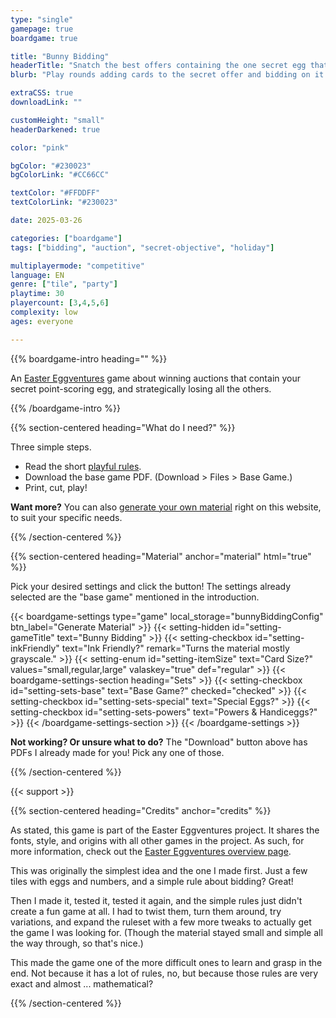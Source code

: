 ```yaml
---
type: "single"
gamepage: true
boardgame: true

title: "Bunny Bidding"
headerTitle: "Snatch the best offers containing the one secret egg that scores you points."
blurb: "Play rounds adding cards to the secret offer and bidding on it. But use your highest value cards wisely, because only ONE type of egg actually scores you points in the end!"

extraCSS: true
downloadLink: ""

customHeight: "small"
headerDarkened: true

color: "pink"

bgColor: "#230023"
bgColorLink: "#CC66CC"

textColor: "#FFDDFF"
textColorLink: "#230023"

date: 2025-03-26

categories: ["boardgame"]
tags: ["bidding", "auction", "secret-objective", "holiday"]

multiplayermode: "competitive"
language: EN
genre: ["tile", "party"]
playtime: 30
playercount: [3,4,5,6]
complexity: low
ages: everyone

---
```


{{% boardgame-intro heading="" %}}

An [Easter Eggventures](/easter-eggventures/) game about winning auctions that contain your secret point-scoring egg, and strategically losing all the others.

{{% /boardgame-intro %}}

{{% section-centered heading="What do I need?" %}}

Three simple steps.
* Read the short [playful rules](rules).
* Download the base game PDF. (Download > Files > Base Game.)
* Print, cut, play!

**Want more?** You can also [generate your own material](#material) right on this website, to suit your specific needs.

{{% /section-centered %}}

{{% section-centered heading="Material" anchor="material" html="true" %}}

<p>Pick your desired settings and click the button! The settings already selected are the "base game" mentioned in the introduction.</p>

{{< boardgame-settings type="game" local_storage="bunnyBiddingConfig" btn_label="Generate Material" >}}
	{{< setting-hidden id="setting-gameTitle" text="Bunny Bidding" >}}
  {{< setting-checkbox id="setting-inkFriendly" text="Ink Friendly?" remark="Turns the material mostly grayscale." >}}
  {{< setting-enum id="setting-itemSize" text="Card Size?" values="small,regular,large" valaskey="true" def="regular" >}}
  {{< boardgame-settings-section heading="Sets" >}}
{{< setting-checkbox id="setting-sets-base" text="Base Game?" checked="checked" >}}
{{< setting-checkbox id="setting-sets-special" text="Special Eggs?" >}}
{{< setting-checkbox id="setting-sets-powers" text="Powers & Handiceggs?" >}}
  {{< /boardgame-settings-section >}}
{{< /boardgame-settings >}}

<p class="settings-remark"><strong>Not working? Or unsure what to do?</strong> The "Download" button above has PDFs I already made for you! Pick any one of those.</p>

{{% /section-centered %}}

{{< support >}}

{{% section-centered heading="Credits" anchor="credits" %}}

As stated, this game is part of the Easter Eggventures project. It shares the fonts, style, and origins with all other games in the project. As such, for more information, check out the [Easter Eggventures overview page](/easter-eggventures/).

This was originally the simplest idea and the one I made first. Just a few tiles with eggs and numbers, and a simple rule about bidding? Great!

Then I made it, tested it, tested it again, and the simple rules just didn't create a fun game at all. I had to twist them, turn them around, try variations, and expand the ruleset with a few more tweaks to actually get the game I was looking for. (Though the material stayed small and simple all the way through, so that's nice.)

This made the game one of the more difficult ones to learn and grasp in the end. Not because it has a lot of rules, no, but because those rules are very exact and almost ... mathematical?

{{% /section-centered %}}